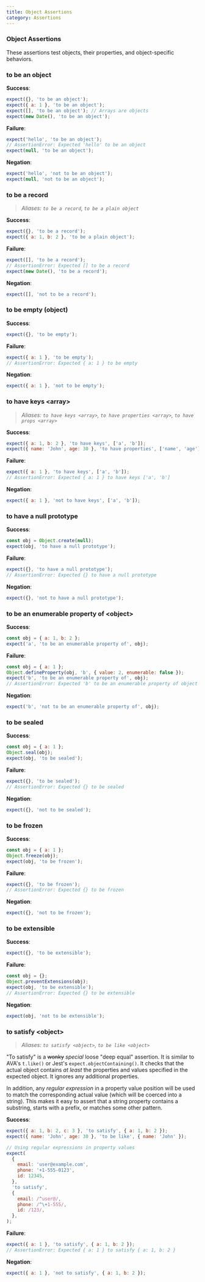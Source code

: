 ```yaml
---
title: Object Assertions
category: Assertions
---
```


### Object Assertions

These assertions test objects, their properties, and object-specific behaviors.

### to be an object

**Success**:

```js
expect({}, 'to be an object');
expect({ a: 1 }, 'to be an object');
expect([], 'to be an object'); // Arrays are objects
expect(new Date(), 'to be an object');
```

**Failure**:

```js
expect('hello', 'to be an object');
// AssertionError: Expected 'hello' to be an object
expect(null, 'to be an object');
```

**Negation**:

```js
expect('hello', 'not to be an object');
expect(null, 'not to be an object');
```

### to be a record

> _Aliases: `to be a record`, `to be a plain object`_

**Success**:

```js
expect({}, 'to be a record');
expect({ a: 1, b: 2 }, 'to be a plain object');
```

**Failure**:

```js
expect([], 'to be a record');
// AssertionError: Expected [] to be a record
expect(new Date(), 'to be a record');
```

**Negation**:

```js
expect([], 'not to be a record');
```

### to be empty (object)

**Success**:

```js
expect({}, 'to be empty');
```

**Failure**:

```js
expect({ a: 1 }, 'to be empty');
// AssertionError: Expected { a: 1 } to be empty
```

**Negation**:

```js
expect({ a: 1 }, 'not to be empty');
```

### to have keys &lt;array&gt;

> _Aliases: `to have keys <array>`, `to have properties <array>`, `to have props <array>`_

**Success**:

```js
expect({ a: 1, b: 2 }, 'to have keys', ['a', 'b']);
expect({ name: 'John', age: 30 }, 'to have properties', ['name', 'age']);
```

**Failure**:

```js
expect({ a: 1 }, 'to have keys', ['a', 'b']);
// AssertionError: Expected { a: 1 } to have keys ['a', 'b']
```

**Negation**:

```js
expect({ a: 1 }, 'not to have keys', ['a', 'b']);
```

### to have a null prototype

**Success**:

```js
const obj = Object.create(null);
expect(obj, 'to have a null prototype');
```

**Failure**:

```js
expect({}, 'to have a null prototype');
// AssertionError: Expected {} to have a null prototype
```

**Negation**:

```js
expect({}, 'not to have a null prototype');
```

### to be an enumerable property of &lt;object&gt;

**Success**:

```js
const obj = { a: 1, b: 2 };
expect('a', 'to be an enumerable property of', obj);
```

**Failure**:

```js
const obj = { a: 1 };
Object.defineProperty(obj, 'b', { value: 2, enumerable: false });
expect('b', 'to be an enumerable property of', obj);
// AssertionError: Expected 'b' to be an enumerable property of object
```

**Negation**:

```js
expect('b', 'not to be an enumerable property of', obj);
```

### to be sealed

**Success**:

```js
const obj = { a: 1 };
Object.seal(obj);
expect(obj, 'to be sealed');
```

**Failure**:

```js
expect({}, 'to be sealed');
// AssertionError: Expected {} to be sealed
```

**Negation**:

```js
expect({}, 'not to be sealed');
```

### to be frozen

**Success**:

```js
const obj = { a: 1 };
Object.freeze(obj);
expect(obj, 'to be frozen');
```

**Failure**:

```js
expect({}, 'to be frozen');
// AssertionError: Expected {} to be frozen
```

**Negation**:

```js
expect({}, 'not to be frozen');
```

### to be extensible

**Success**:

```js
expect({}, 'to be extensible');
```

**Failure**:

```js
const obj = {};
Object.preventExtensions(obj);
expect(obj, 'to be extensible');
// AssertionError: Expected {} to be extensible
```

**Negation**:

```js
expect(obj, 'not to be extensible');
```

### to satisfy &lt;object&gt;

> _Aliases: `to satisfy <object>`, `to be like <object>`_

"To satisfy" is a ~~wonky~~ _special_ loose "deep equal" assertion. It is similar to AVA's `t.like()` or Jest's `expect.objectContaining()`. It checks that the actual object contains _at least_ the properties and values specified in the expected object. It ignores any additional properties.

In addition, any _regular expression_ in a property value position will be used to match the corresponding actual value (which will be coerced into a string). This makes it easy to assert that a string property contains a substring, starts with a prefix, or matches some other pattern.

**Success**:

```js
expect({ a: 1, b: 2, c: 3 }, 'to satisfy', { a: 1, b: 2 });
expect({ name: 'John', age: 30 }, 'to be like', { name: 'John' });

// Using regular expressions in property values
expect(
  {
    email: 'user@example.com',
    phone: '+1-555-0123',
    id: 12345,
  },
  'to satisfy',
  {
    email: /^user@/,
    phone: /^\+1-555/,
    id: /123/,
  },
);
```

**Failure**:

```js
expect({ a: 1 }, 'to satisfy', { a: 1, b: 2 });
// AssertionError: Expected { a: 1 } to satisfy { a: 1, b: 2 }
```

**Negation**:

```js
expect({ a: 1 }, 'not to satisfy', { a: 1, b: 2 });
```
